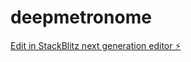 # deepmetronome

[Edit in StackBlitz next generation editor ⚡️](https://stackblitz.com/~/github.com/JejeCrafter/deepmetronome)